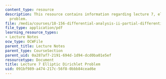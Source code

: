 ```yaml
---
content_type: resource
description: This resource contains information regarding lecture 7, elliptic Dirichlet
  problem.
file: /media/courses/18-156-differential-analysis-ii-partial-differential-equations-and-fourier-analysis-spring-2016/091bf989a474217c56f80bbb84cead6e_MIT18_156S16_lec7.pdf
file_type: application/pdf
learning_resource_types:
- Lecture Notes
ocw_type: OCWFile
parent_title: Lecture Notes
parent_type: CourseSection
parent_uid: 0a287af7-2191-694d-1d94-dcd0ba01e5ef
resourcetype: Document
title: Lecture 7 Elliptic Dirichlet Problem
uid: 091bf989-a474-217c-56f8-0bbb84cead6e
---
```


